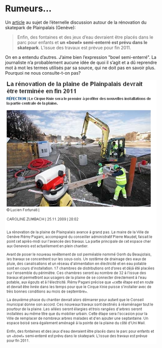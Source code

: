 # Rumeurs...

Un [article](http://www.tdg.ch/geneve/actu/renovation-plaine-plainpalais-devrait-terminee-fin-2011-2009-11-25) au sujet de l’éternelle discussion autour de la rénovation du skatepark de Plainpalais (Genève): 

> Enfin, des fontaines et des jeux d’eau devraient être placés dans le parc pour enfants et **un «bowl» semi-enterré est prévu dans le skatepark**. L’issue des travaux est prévue pour fin 2011.

On en a entendu d’autres. J’aime bien l’expression "bowl semi-enterré". La journaliste n’a probablement aucune idée de quoi il s’agit et a dû reprendre mot à mot les termes utilisés par sa source, qui ne doit pas en savoir plus. Pourquoi ne nous consulte-t-on pas?

![captured](./media/captured.jpg)
